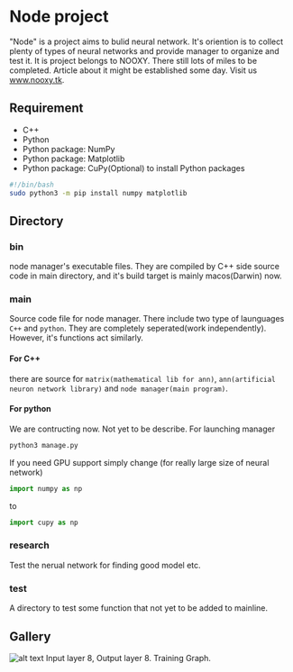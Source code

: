 # Node project
"Node" is a project aims to bulid neural network. It's oriention is to collect plenty of types of neural networks and provide manager to organize and test it. It is  project belongs to NOOXY. There still lots of miles to be completed. Article about it might be established some day. Visit us www.nooxy.tk.
## Requirement
- C++
- Python
- Python package: NumPy
- Python package: Matplotlib
- Python package: CuPy(Optional)
to install Python packages
```sh
#!/bin/bash
sudo python3 -m pip install numpy matplotlib
```
## Directory
### bin
node manager's executable files. They are compiled by C++ side source code in main directory, and it's build target is mainly macos(Darwin) now.

### main
Source code file for node manager.
There include two type of launguages `C++` and `python`. They are completely seperated(work independently). However, it's functions act similarly.
#### For C++ 
there are source for `matrix(mathematical lib for ann)`, `ann(artificial neuron network library)` and `node manager(main program)`.
#### For python
We are contructing now. Not yet to be describe.
For launching manager
```sh
python3 manage.py
```
If you need GPU support simply change (for really large size of neural network)
```python
import numpy as np
```
to
```python
import cupy as np
```
### research
Test the nerual network for finding good model etc.
### test
A directory to test some function that not yet to be added to mainline. 
## Gallery
![alt text](https://github.com/magneticchen/node_project/raw/master/research/gallery/train.png)
Input layer 8, Output layer 8. Training Graph.
